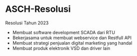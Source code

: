 # ASCH-Resolusi
Resolusi Tahun 2023
- Membuat software development SCADA dari RTU
- Bekerjasama untuk membuat webservice dan Restfull API
- Membuat strategi penjualan digital marketing yang handal
- Membuat produk elektronik VSD dan driver lain

